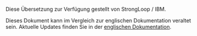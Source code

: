 <p>Diese Übersetzung zur Verfügung gestellt von StrongLoop / IBM.</p>

Dieses Dokument kann im Vergleich zur englischen Dokumentation veraltet sein. Aktuelle Updates finden Sie in der <a href='{{ page.url | replace: page.lang, "en" }}'>englischen Dokumentation</a>.
